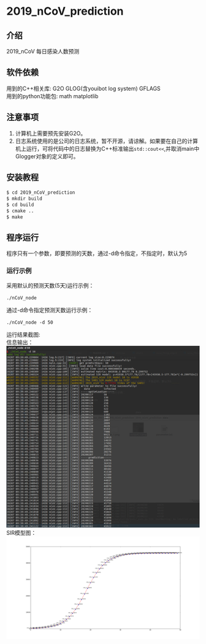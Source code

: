 <!--
 * @Author       : PeripateticWind
 * @Email        : PeripateticWind@gmail.com
 * @Company      : Xi'an Jiaotong University
 * @CreateTime   : 2020-02-03 16:29:37
 * @Description  : The readme file of program
 * @FilePath     : /2019_nCoV_prediction/README.md
 * @LastEditor     : PeripateticWind
 * @LastEditTime   : 2020-02-11 13:24:12
 * @youwant      : add what you want
 * @Copyright (c) 2020, PeripateticWind. All rights reserved.
 -->
# 2019_nCoV_prediction

## 介绍
2019_nCoV 每日感染人数预测

## 软件依赖
用到的C++相关库: G2O GLOG(含youibot log system) GFLAGS    
用到的python功能包: math matplotlib 

## 注意事项
1. 计算机上需要预先安装G2O。    
2. 日志系统使用的是公司的日志系统，暂不开源，请谅解。如果要在自己的计算机上运行，可将代码中的日志替换为C++标准输出`std::cout<<`,并取消main中Glogger对象的定义即可。          

## 安装教程
```
$ cd 2019_nCoV_prediction
$ mkdir build
$ cd build
$ cmake ..
$ make
```
## 程序运行
程序只有一个参数，即要预测的天数，通过-d命令指定，不指定时，默认为5     
### 运行示例     

采用默认的预测天数(5天)运行示例：
```
./nCoV_node
```

通过-d命令指定预测天数运行示例：
```
./nCoV_node -d 50
```

运行结果截图:     
信息输出：     
![avatar](./2019_nCoV_prediction/data/output_1.png)       
SIR模型图：      
![avatar](./2019_nCoV_prediction/data/figure_1.png)      
